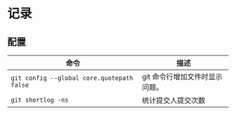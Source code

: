 # 记录

## 配置
命令 | 描述
----- | -----
`git config --global core.quotepath false` | git 命令行增加文件时显示问题。
`git shortlog -ns` | 统计提交人提交次数